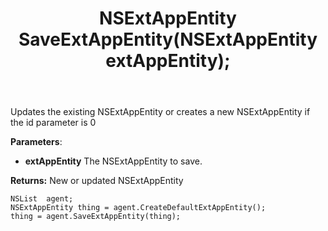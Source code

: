 ﻿---
uid: crmscript_ref_NSListAgent_SaveExtAppEntity
title: NSExtAppEntity SaveExtAppEntity(NSExtAppEntity extAppEntity);
intellisense: NSListAgent.SaveExtAppEntity
keywords: NSListAgent, SaveExtAppEntity
so.topic: reference
---
	  
Updates the existing NSExtAppEntity or creates a new NSExtAppEntity if the id parameter is 0
	  
**Parameters**:
 - **extAppEntity** The NSExtAppEntity to save.

**Returns:** New or updated NSExtAppEntity

```crmscript
NSList  agent;
NSExtAppEntity thing = agent.CreateDefaultExtAppEntity();
thing = agent.SaveExtAppEntity(thing);
```

